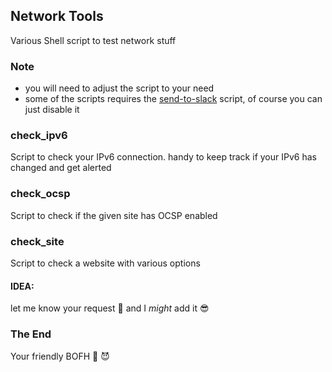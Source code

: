 ## Network Tools
Various Shell script to test network stuff

### Note
- you will need to adjust the script to your need
- some of the scripts requires the [send-to-slack](https://github.com/my10c/send-to-slack-go) script,
  of course you can just disable it


### check_ipv6
Script to check your IPv6 connection. handy to keep track if your IPv6 has changed and get alerted

### check_ocsp
Script to check if the given site has OCSP enabled

### check_site
Script to check a website with various options

#### IDEA:
 let me know your request 👻  and I *might* add it 😎

### The End
Your friendly BOFH 🦄 😈          
